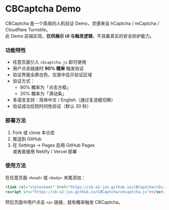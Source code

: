 # CBCaptcha Demo

CBCaptcha 是一个简易的人机验证 Demo，灵感来自 hCaptcha / reCaptcha / Cloudflare Turnstile。  
此 Demo 前端实现，**仅供展示 UI 与触发逻辑**，不具备真实的安全防护能力。  

### 功能特性
- 任意页面引入 `cbcaptcha.js` 即可使用
- 用户点击链接时 **90% 概率** 触发验证
- 验证界面全屏白色，仅居中显示验证区域
- 验证方式：
  - 80% 概率为「点击方框」  
  - 20% 概率为「滑动条」
- 多语言支持：简体中文 / English（通过复选框切换）
- 验证成功后短时间免验证（默认 30 秒）

### 部署方法
1. Fork 或 clone 本仓库  
2. 推送到 GitHub  
3. 在 Settings → Pages 启用 GitHub Pages  
   或者直接用 Netlify / Vercel 部署  

### 使用方法
在任意页面 `<head>` 或 `<body>` 末尾添加：
```html
<link rel="stylesheet" href="https://cb-x2-jun.github.io/CBCaptcha/cbcaptcha.css">
<script src="https://cb-x2-jun.github.io/CBCaptcha/cbcaptcha.js"></script>
```
然后页面中用户点击 `<a>` 链接，就有概率触发 CBCaptcha。
